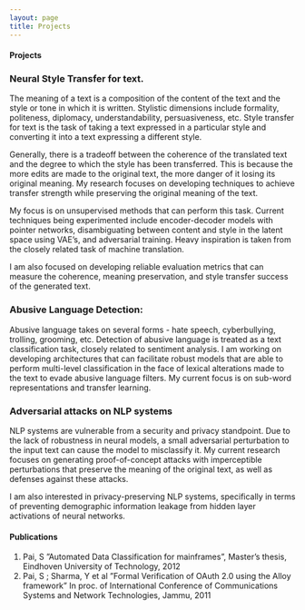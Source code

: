 ```yaml
---
layout: page
title: Projects
---
```


#### Projects

### Neural Style Transfer for text.
The meaning of a text is a composition of the content of the text and the style or tone in which it is written. Stylistic dimensions include formality, politeness, diplomacy, understandability, persuasiveness, etc. Style transfer for text is the task of taking a text expressed in a particular style and converting it into a text expressing a different style. 

Generally, there is a tradeoff between the coherence of the translated text and the degree to which the style has been transferred. This is because the more edits are made to the original text, the more danger of it losing its original meaning. My research focuses on developing techniques to achieve transfer strength while preserving the original meaning of the text.

My focus is on unsupervised methods that can perform this task. Current techniques being experimented include encoder-decoder models with pointer networks, disambiguating between content and style in the latent space using VAE’s, and adversarial training. Heavy inspiration is taken from the closely related task of machine translation.

I am also focused on developing reliable evaluation metrics that can measure the coherence, meaning preservation, and style transfer success of the generated text.

### Abusive Language Detection:
Abusive language takes on several forms - hate speech, cyberbullying, trolling, grooming, etc. Detection of abusive language is treated as a text classification task, closely related to sentiment analysis. I am working on developing architectures that can facilitate robust models that are able to perform multi-level classification in the face of lexical alterations made to the text to evade abusive language filters. My current focus is on sub-word representations and transfer learning.


### Adversarial attacks on NLP systems
NLP systems are vulnerable from a security and privacy standpoint. Due to the lack of robustness in neural models, a small adversarial perturbation to the input text can cause the model to misclassify it. My current research focuses on generating proof-of-concept attacks with imperceptible perturbations that preserve the meaning of the original text, as well as defenses against these attacks. 

I am also interested in privacy-preserving NLP systems, specifically in terms of preventing demographic information leakage from hidden layer activations of neural networks.

#### Publications

1. Pai, S ”Automated Data Classification for mainframes”, Master’s thesis, Eindhoven
University of Technology, 2012
2. Pai, S ; Sharma, Y et al ”Formal Verification of OAuth 2.0 using the Alloy
framework” In proc. of International Conference of Communications Systems and
Network Technologies, Jammu, 2011

